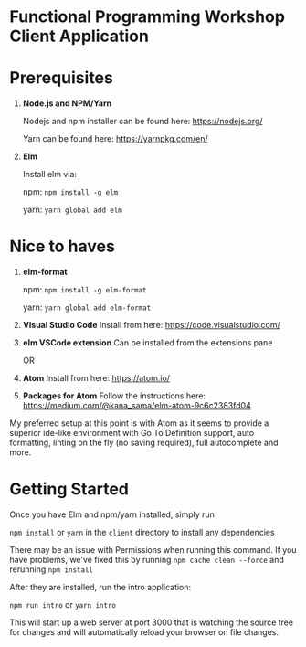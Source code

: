 Functional Programming Workshop Client Application
==================================================

Prerequisites
=============

1) **Node.js and NPM/Yarn**

   Nodejs and npm installer can be found here: https://nodejs.org/

   Yarn can be found here: https://yarnpkg.com/en/
2) **Elm**

   Install elm via:

     npm: `npm install -g elm`

     yarn: `yarn global add elm`

Nice to haves
=============
1) **elm-format**

   npm: `npm install -g elm-format`

   yarn: `yarn global add elm-format`

2) **Visual Studio Code**
   Install from here: https://code.visualstudio.com/
3) **elm VSCode extension**
   Can be installed from the extensions pane

   OR

2) **Atom**
   Install from here: https://atom.io/
3) **Packages for Atom**
   Follow the instructions here: https://medium.com/@kana_sama/elm-atom-9c6c2383fd04

My preferred setup at this point is with Atom as it seems to provide a superior
ide-like environment with Go To Definition support, auto formatting, linting on the 
fly (no saving required), full autocomplete and more.

Getting Started
===============

Once you have Elm and npm/yarn installed, simply run

`npm install` or `yarn` in the `client` directory to install any dependencies

There may be an issue with Permissions when running this command.  If you have problems, we've fixed this by running
`npm cache clean --force` and rerunning `npm install`

After they are installed, run the intro application:

`npm run intro` or `yarn intro`

This will start up a web server at port 3000 that is watching the source tree
for changes and will automatically reload your browser on file changes.
